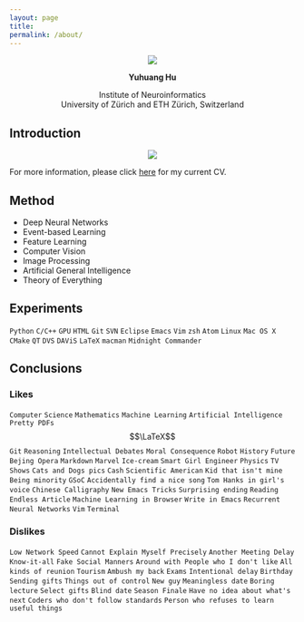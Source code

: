 ```yaml
---
layout: page
title: 
permalink: /about/
---
```


<div>
    <center>
        <img src="{{ site.baseurl }}/images/my-photo-round.png">
    </center>
    <center>
        <p>
            <b>Yuhuang Hu</b>
        </p>
        <p>
            Institute of Neuroinformatics<br>
            University of Zürich and ETH Zürich, Switzerland
        </p>
    </center>
</div>

## Introduction

<div>
    <center>
        <img src="{{ site.baseurl }}/images/about-img.png">
    </center>
</div>

For more information, please click [here](/res/current_cv.html) for
my current CV.

## Method

+   Deep Neural Networks
+   Event-based Learning
+   Feature Learning
+   Computer Vision
+   Image Processing
+   Artificial General Intelligence
+   Theory of Everything

## Experiments

`Python` `C/C++` `GPU` `HTML` `Git` `SVN` `Eclipse` `Emacs` `Vim`
`zsh` `Atom` `Linux` `Mac OS X` `CMake` `QT` `DVS` `DAViS` `LaTeX`
`macman` `Midnight Commander`

## Conclusions

### Likes

`Computer` `Science` `Mathematics` `Machine Learning` `Artificial Intelligence` `Pretty PDFs` $$\LaTeX$$ `Git` `Reasoning` `Intellectual Debates` `Moral Consequence` `Robot` `History` `Future` `Bejing Opera` `Markdown` `Marvel` `Ice-cream` `Smart Girl Engineer` `Physics` `TV Shows` `Cats and Dogs pics` `Cash` `Scientific American` `Kid that isn't mine` `Being minority` `GSoC` `Accidentally find a nice song` `Tom Hanks in girl's voice` `Chinese Calligraphy` `New Emacs Tricks` `Surprising ending` `Reading Endless Article` `Machine Learning in Browser` `Write in Emacs` `Recurrent Neural Networks` `Vim` `Terminal`

### Dislikes

`Low Network Speed` `Cannot Explain Myself Precisely` `Another Meeting Delay` `Know-it-all` `Fake Social Manners` `Around with People who I don't like` `All kinds of reunion` `Tourism` `Ambush my back` `Exams` `Intentional delay` `Birthday` `Sending gifts` `Things out of control` `New guy` `Meaningless date` `Boring lecture` `Select gifts` `Blind date` `Season Finale` `Have no idea about what's next` `Coders who don't follow standards` `Person who refuses to learn useful things`
